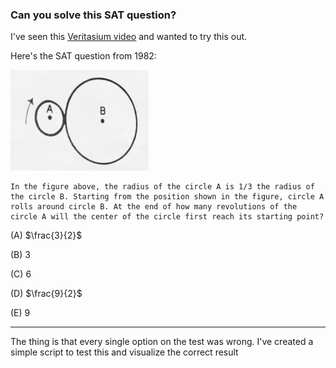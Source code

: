 ### Can you solve this SAT question?

I've seen this [Veritasium video](https://www.youtube.com/watch?v=ZC98ZK6Ivug) and wanted to try this out.

Here's the SAT question from 1982:

![](img/1.png)

```
In the figure above, the radius of the circle A is 1/3 the radius of the circle B. Starting from the position shown in the figure, circle A rolls around circle B. At the end of how many revolutions of the circle A will the center of the circle first reach its starting point?
``` 
(A) $\frac{3}{2}$ 

(B) $3$

(C) $6$ 

(D) $\frac{9}{2}$

(E) $9$

----

The thing is that every single option on the test was wrong. I've created a simple script to test this and visualize the correct result